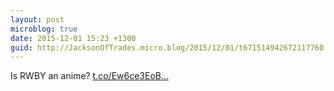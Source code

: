 ```yaml
---
layout: post
microblog: true
date: 2015-12-01 15:23 +1300
guid: http://JacksonOfTrades.micro.blog/2015/12/01/t671514942672117760.html
---
```

Is RWBY an anime? [t.co/Ew6ce3EoB...](https://t.co/Ew6ce3EoBv)
